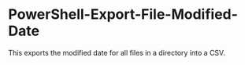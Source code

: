 # PowerShell-Export-File-Modified-Date
This exports the modified date for all files in a directory into a CSV.
